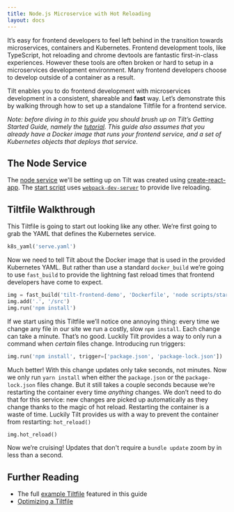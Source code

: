 ```yaml
---
title: Node.js Microservice with Hot Reloading
layout: docs
---
```


It’s easy for frontend developers to feel left behind in the transition towards microservices, containers and Kubernetes. Frontend development tools, like TypeScript, hot reloading and chrome devtools are fantastic first-in-class experiences. However these tools are often broken or hard to setup in a microservices development environment. Many frontend developers choose to develop outside of a container as a result.

Tilt enables you to do frontend development with microservices development in a consistent, shareable and **fast** way. Let’s demonstrate this by walking through how to set up a standalone Tiltfile for a frontend service.

_Note: before diving in to this guide you should brush up on Tilt’s Getting Started Guide, namely the [tutorial](tutorial.html). This guide also assumes that you already have a Docker image that runs your frontend service, and a set of Kubernetes objects that deploys that service._

## The Node Service

The [node service](https://github.com/windmilleng/tilt-frontend-demo) we'll be setting up on Tilt was created using [create-react-app](https://github.com/facebook/create-react-app). The [start script](https://github.com/windmilleng/tilt-frontend-demo/blob/master/scripts/start.js) uses [`webpack-dev-server`](https://github.com/webpack/webpack-dev-server) to provide live reloading.

## Tiltfile Walkthrough

This Tiltfile is going to start out looking like any other. We’re first going to grab the YAML that defines the Kubernetes service.

```python
k8s_yaml('serve.yaml')
```

Now we need to tell Tilt about the Docker image that is used in the provided Kubernetes YAML. But rather than use a standard `docker_build` we’re going to use `fast_build` to provide the lightning fast reload times that frontend developers have come to expect.

```python
img = fast_build('tilt-frontend-demo', 'Dockerfile', 'node scripts/start.js')
img.add('.', '/src')
img.run('npm install')
```

If we start using this Tiltfile we’ll notice one annoying thing: every time we change any file in our site we run a costly, slow `npm install`. Each change can take a minute. That’s no good. Luckily Tilt provides a way to only run a command when _certain_ files change. Introducing run triggers:

```python
img.run('npm install', trigger=['package.json', 'package-lock.json'])
```

Much better! With this change updates only take seconds, not minutes. Now we only run `yarn install` when either the `package.json` or the `package-lock.json` files change. But it still takes a couple seconds because we’re restarting the container every time _anything_ changes. We don’t need to do that for this service: new changes are picked up automatically as they change thanks to the magic of hot reload. Restarting the container is a waste of time. Luckily Tilt provides us with a way to prevent the container from restarting: `hot_reload()`

```python
img.hot_reload()
```

Now we’re cruising! Updates that don't require a `bundle update` zoom by in less than a second.

## Further Reading
* The full [example Tiltfile](https://github.com/windmilleng/tilt-frontend-demo/blob/master/Tiltfile) featured in this guide
* [Optimizing a Tiltfile](fast_build.html)
